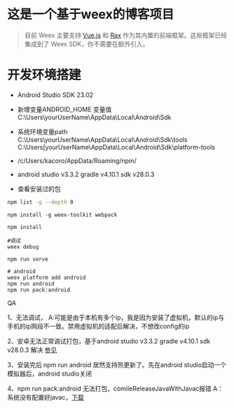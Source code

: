 # 这是一个基于weex的博客项目

>目前 Weex 主要支持 [Vue.js](https://weex.apache.org/zh/guide/use-vue-in-weex.html?spm=a2c7j.-zh-guide-front-end-frameworks.0.0.49c4400eAWFXh9) 和 [Rax](https://alibaba.github.io/rax/?spm=a2c7j.-zh-guide-front-end-frameworks.0.0.49c4400eAWFXh9) 作为其内置的前端框架。这些框架已经集成到了 Weex SDK，你不需要在额外引入。



# 开发环境搭建

* Android Studio SDK 23.02
* 新增变量ANDROID_HOME 变量值 C:\Users\yourUserName\AppData\Local\Android\Sdk
* 系统环境变量path C:\Users\yourUserName\AppData\Local\Android\Sdk\tools C:\Users\[yourUserName\AppData\Local\Android\Sdk\platform-tools
* /c/Users/kacoro/AppData/Roaming/npm/
* android studio v3.3.2 gradle v4.10.1 sdk v28.0.3

* 查看安装过的包
``` bash
npm list -g --depth 0
```
```
npm install -g weex-toolkit webpack 

npm install

#调试
weex debug

npm run serve

# android
weex platform add android
npm run android
npm run pack:android
```

QA

1、无法调试，
A:可能是由于本机有多个ip，我是因为安装了虚拟机，默认的ip与手机的ip网段不一致。禁用虚拟机的适配后解决，不想改config的ip

2、安卓无法正常调试打包，基于android studio v3.3.2 gradle v4.10.1 sdk v28.0.3 解决 [参见](https://www.cnblogs.com/chaichai/p/10087673.html)

3、安装完后 npm run android 居然支持热更新了。先在android studio启动一个模拟器后，android studio关闭

4、npm run pack:android 无法打包，comileReleaseJavaWithJavac报错
A：系统没有配置好javac，[下载](https://download.oracle.com/otn-pub/java/jdk/8u201-b09/42970487e3af4f5aa5bca3f542482c60/jdk-8u201-windows-x64.exe?AuthParam=1553078333_fe4ae5e2ccad0c6e5ba406517c35137e)
